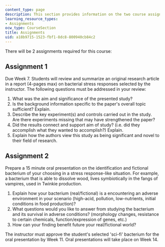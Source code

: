 ```yaml
---
content_type: page
description: This section provides information on the two course assignments.
learning_resource_types:
- Assignments
ocw_type: CourseSection
title: Assignments
uid: a18b9715-1523-fbf1-8dc8-800940cb84c2
---
```


There will be 2 assignments required for this course:

Assignment 1
------------

Due Week 7. Students will review and summarize an original research article in a report (4-pages max) on bacterial stress responses selected by the instructor. The following questions must be addressed in your review:

1.  What was the aim and significance of the presented study?
2.  Is the background information specific to the paper's overall topic sufficient? Explain.
3.  Describe the key experiment(s) and controls carried out in the study. Are there experiments missing that may have strengthened the paper?
4.  Did the results connect and support aim of study? (i.e. did they accomplish what they wanted to accomplish?) Explain.
5.  Explain how the authors view this study as being significant and novel to their field of research.

Assignment 2
------------

Prepare a 15 minute oral presentation on the identification and fictional bacterium of your choosing in a stress response-like situation. For example, a bacterium that is able to dissolve wood, lives symbiotically in the fangs of vampires, used in Twinkie production.

1.  Explain how your bacterium (real/fictional) is a encountering an adverse environment in your scenario (high-acid, pollution, low-nutrients, initial conditions in food production)?
2.  What questions would you like to answer from studying the bacterium and its survival in adverse conditions? (morphology changes, resistance to certain chemicals, function/expression of genes, etc.)
3.  How can your finding benefit future your real/fictional world?

The instructor must approve the student's selected 'sci-fi' bacterium for the oral presentation by Week 11. Oral presentations will take place on Week 14.